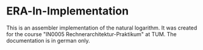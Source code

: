 # ERA-ln-Implementation

This is an assembler implementation of the natural logarithm. It was created for the course "IN0005 Rechnerarchitektur-Praktikum" at TUM. The documentation is in german only.
